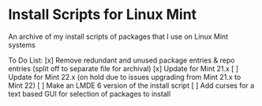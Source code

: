 # Install Scripts for Linux Mint
An archive of my install scripts of packages that I use on Linux Mint systems

To Do List:
[x] Remove redundant and unused package entries & repo entries (split off to separate file for archival)
[x] Update for Mint 21.x
[ ] Update for Mint 22.x (on hold due to issues upgrading from Mint 21.x to Mint 22)
[ ] Make an LMDE 6 version of the install script
[ ] Add curses for a text based GUI for selection of packages to install
